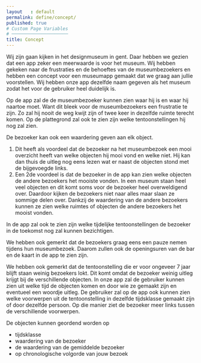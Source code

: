 ```yaml
---
layout   : default
permalink: define/concept/
published: true
# Custom Page Variables
# ─────────────────────
title: Concept
---
```


<p>Wij zijn gaan kijken in het designmuseum in gent. Daar hebben we gezien dat een app zeker een meerwaarde is voor het museum. Wij hebben gekeken naar de frustraties en de behoeftes van de museumbezoekers en hebben een concept voor een museumapp gemaakt dat we graag aan jullie voorstellen. Wij hebben onze app dezelfde naam gegeven als het museum zodat het voor de gebruiker heel duidelijk is.</p>

<p>Op de app zal de de museumbezoeker kunnen zien waar hij is en waar hij naartoe moet. Want dit bleek voor de museumbezoekers een frustratie te zijn. Zo zal hij nooit de weg kwijt zijn of twee keer in dezelfde ruimte terecht komen. Op de plattegrond zal ook te zien zijn welke tentoonstellingen hij nog zal zien. </p>

<p>De bezoeker kan ook een waardering geven aan elk object. </p>
<ol>
<li>Dit heeft als voordeel dat de bezoeker na het museumbezoek een mooi overzicht heeft van welke objecten hij mooi vond en welke niet. Hij kan dan thuis de uitleg nog eens lezen wat er naast de objecten stond met de bijgevoegde links. </li>

<li>Een 2de voordeel is dat de bezoeker in de app kan zien welke objecten de andere bezoekers het mooiste vonden. In een museum staan heel veel objecten en dit komt soms voor de bezoeker heel overweldigend over. Daardoor kijken de bezoekers niet naar alles maar slaan ze sommige delen over. Dankzij de waardering van de andere bezoekers kunnen ze zien welke ruimtes of objecten de andere bezoekers het mooist vonden.</li>
</ol>

<p>In de app zal ook te zien zijn welke tijdelijke tentoonstellingen de bezoeker in de toekomst nog zal kunnen bezichtigen.</p>

<p>We hebben ook gemerkt dat de bezoekers graag eens een pauze nemen tijdens hun museumbezoek. Daarom zullen ook de openingsuren van de bar en de kaart in de app te zien zijn.</p>

<p>We hebben ook gemerkt dat de tentoonstelling die er voor ongeveer 7 jaar blijft staan weinig bezoekers lokt. Dit komt omdat de bezoeker weinig uitleg krijgt bij de verschillende objecten. In onze app zal de gebruiker kunnen zien uit welke tijd de objecten komen en door wie ze gemaakt zijn en eventueel een woordje uitleg. De gebruiker zal op de app ook kunnen zien welke voorwerpen uit de tentoonstelling in dezelfde tijdsklasse gemaakt zijn of door dezelfde persoon. Op die manier ziet de bezoeker meer links tussen de verschillende voorwerpen. </p>

<p>De objecten kunnen geordend worden op </p>
<ul>
<li>tijdsklasse</li>
<li>waardering van de bezoeker</li>
<li>de waardering van de gemiddelde bezoeker</li>
<li>op chronologische volgorde van jouw bezoek</li>


